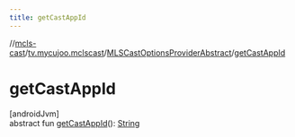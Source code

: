 ```yaml
---
title: getCastAppId
---
```

//[mcls-cast](../../../index.html)/[tv.mycujoo.mclscast](../index.html)/[MLSCastOptionsProviderAbstract](index.html)/[getCastAppId](get-cast-app-id.html)



# getCastAppId



[androidJvm]\
abstract fun [getCastAppId](get-cast-app-id.html)(): [String](https://kotlinlang.org/api/latest/jvm/stdlib/kotlin/-string/index.html)




